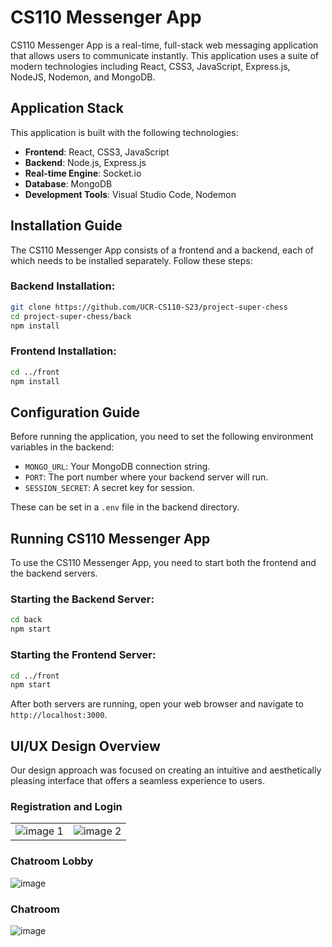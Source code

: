 # CS110 Messenger App

CS110 Messenger App is a real-time, full-stack web messaging application that allows users to communicate instantly. This application uses a suite of modern technologies including React, CSS3, JavaScript, Express.js, NodeJS, Nodemon, and MongoDB.

## Application Stack

This application is built with the following technologies:

- **Frontend**: React, CSS3, JavaScript
- **Backend**: Node.js, Express.js
- **Real-time Engine**: Socket.io
- **Database**: MongoDB
- **Development Tools**: Visual Studio Code, Nodemon

## Installation Guide

The CS110 Messenger App consists of a frontend and a backend, each of which needs to be installed separately. Follow these steps:

### Backend Installation:

```bash
git clone https://github.com/UCR-CS110-S23/project-super-chess
cd project-super-chess/back
npm install
```

### Frontend Installation:

```bash
cd ../front
npm install
```

## Configuration Guide

Before running the application, you need to set the following environment variables in the backend:

- `MONGO_URL`: Your MongoDB connection string.
- `PORT`: The port number where your backend server will run.
- `SESSION_SECRET`: A secret key for session.

These can be set in a `.env` file in the backend directory.

## Running CS110 Messenger App

To use the CS110 Messenger App, you need to start both the frontend and the backend servers.

### Starting the Backend Server:

```bash
cd back
npm start
```

### Starting the Frontend Server:

```bash
cd ../front
npm start
```

After both servers are running, open your web browser and navigate to `http://localhost:3000`.

## UI/UX Design Overview

Our design approach was focused on creating an intuitive and aesthetically pleasing interface that offers a seamless experience to users. 

### Registration and Login

<table>
  <tr>
    <td>
        <img src="https://github.com/UCR-CS110-S23/project-super-chess/assets/49822431/b27fb109-ba61-40d4-af5b-e13aa5057014" alt="image 1">
    </td>
    <td>
        <img src="https://github.com/UCR-CS110-S23/project-super-chess/assets/49822431/05335204-2b52-4a38-85f3-36caee247cb8" alt="image 2">
    </td>
  </tr>
</table>

### Chatroom Lobby
![image](https://github.com/UCR-CS110-S23/project-super-chess/assets/49822431/3809198a-3a12-4b7a-892e-cc28df0dc93d)

### Chatroom
![image](https://github.com/UCR-CS110-S23/project-super-chess/assets/49822431/4476d8ed-a0e3-4caa-8d2b-e965097028e0)
